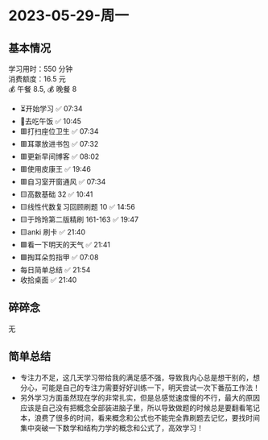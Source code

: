 # 2023-05-29-周一

## 基本情况

学习用时：550 分钟  
消费额度：16.5 元  
💰 午餐 8.5, 💰 晚餐 8

-   ⏳开始学习 ✅ 07:34
-   🍕去吃午饭 ✅ 10:45
-   🟥打扫座位卫生 ✅ 07:34
-   🟥耳罩放进书包 ✅ 07:32
-   🟥更新早间博客 ✅ 08:02
-   🟥使用皮康王 ✅ 19:46
-   🟥自习室开窗通风 ✅ 07:34
-   🟨高数基础 32 ✅ 10:41
-   🟨线性代数复习回顾刷题 10 ✅ 14:56
-   🟨于玲玲第二版精刷 161-163 ✅ 19:47
-   🟨anki 刷卡 ✅ 21:40
-   🟩看一下明天的天气 ✅ 21:41
-   🟩掏耳朵剪指甲 ✅ 07:08
-   每日简单总结 ✅ 21:54
-   收拾桌面 ✅ 21:40

## 碎碎念

无

## 简单总结

-   专注力不足，这几天学习带给我的满足感不强，导致我内心总是想干别的，想分心，可能是自己的专注力需要好好训练一下，明天尝试一次下番茄工作法！
-   另外学习方面虽然现在学的非常扎实，但是总感觉速度慢的不行，最大的原因应该是自己没有把概念全部装进脑子里，所以导致做题的时候总是要翻看笔记本，浪费了很多的时间，看来概念和公式也不能完全靠刷题去记忆，要找时间集中突破一下数学和结构力学的概念和公式了，高效学习！